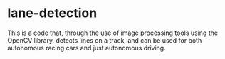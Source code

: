 # lane-detection
This is a code that, through the use of image processing tools using the OpenCV library, detects lines on a track, and can be used for both autonomous racing cars and just autonomous driving.
